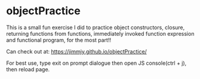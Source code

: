 # objectPractice

This is a small fun exercise I did to practice object constructors, closure, returning functions
from functions, immediately invoked function expression and functional program, for the most part!!

Can check out at:
https://jimmjy.github.io/objectPractice/

For best use, type exit on prompt dialogue then open JS console(ctrl + j), then reload page.
